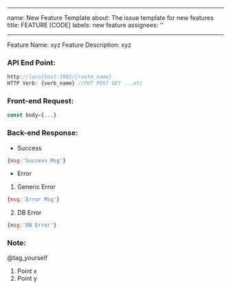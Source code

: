 
---
name: New Feature Template
about: The issue template for new features
title: FEATURE [CODE]
labels: new feature
assignees: ''

---

Feature Name: xyz
Feature Description: xyz

### API End Point:
```javascript
http://localhost:3002/{route_name}
HTTP Verb: {verb_name} //PUT POST GET ...etc
```
### Front-end Request:
```javascript
const body={...}
```
### Back-end Response:
- Success
```javascript
{msg:'Success Msg'}
```
- Error 
1. Generic Error
```javascript
{msg:'Error Msg'}
```
2. DB Error
```javascript
{msg:'DB Error'}
```
### Note:
@tag_yourself
1. Point x
2. Point y

